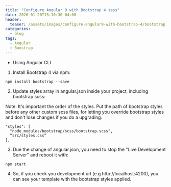 ```yaml
---
title: "Configure Angular 9 with Bootstrap 4 sass"
date: 2020-01-20T15:10:30-04:00
header:
  teaser: /assets/images/configure-angular9-with-bootstrap-4/bootstrap.png
categories:
  - blog
tags:
  - Angular
  - Boostrap
--- 
```


* Using Angular CLI

1. Install Bootstrap 4 via npm:

```npm install bootstrap --save```

2. Update styles array in angular.json inside your project, including bootstrap scss:

Note: It's important the order of the styles. Put the path of bootstrap styles before any other custom scss files, for letting you override bootstrap styles and don't lose changes if you do a upgrading.

```
"styles": [
  "node_modules/bootstrap/scss/bootstrap.scss",
  “src/styles.css”
],
```

3. Due the change of angular.json, you need to stop the "Live Development Server" and reboot it with:

```npm start```

4. So, if you check you development url (e.g http://localhost:4200), you can see your template with the bootstrap styles applied.
